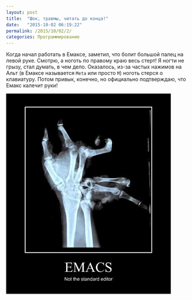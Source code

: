 ```yaml
---
layout: post
title:  "Шок, травмы, читать до конца!"
date:   "2015-10-02 06:19:22"
permalink: /2015/10/02/2/
categories: Программирование
---
```


Когда начал работать в Емаксе, заметил, что болит большой палец на
левой руке. Смотрю, а ноготь по правому краю весь стерт! Я ногти не
грызу, стал думать, в чем дело. Оказалось, из-за частых нажимов на
Альт (в Емаксе называется `Meta` или просто `M`) ноготь стерся о
клавиатуру. Потом привык, конечно, но официально подтверждаю, что
Емакс калечит руки!

![oh my hands](/assets/static/emacs-hands.jpg)
